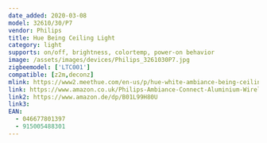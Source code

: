 ```yaml
---
date_added: 2020-03-08
model: 32610/30/P7
vendor: Philips
title: Hue Being Ceiling Light
category: light
supports: on/off, brightness, colortemp, power-on behavior
image: /assets/images/devices/Philips_3261030P7.jpg
zigbeemodel: ['LTC001']
compatible: [z2m,deconz]
mlink: https://www2.meethue.com/en-us/p/hue-white-ambiance-being-ceiling-light/4100448U7
link: https://www.amazon.co.uk/Philips-Ambiance-Connect-Aluminium-Wireless/dp/B01L99H80U
link2: https://www.amazon.de/dp/B01L99H80U
link3: 
EAN: 
  - 046677801397
  - 915005488301
---
```

